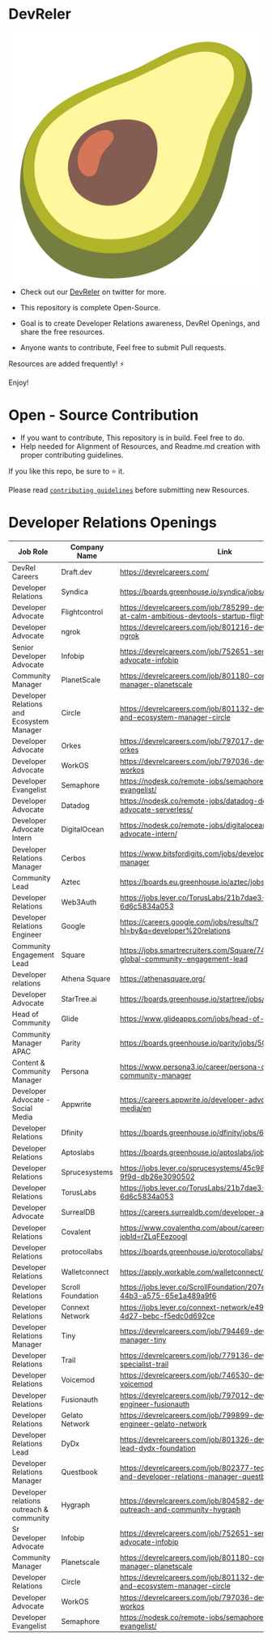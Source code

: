 # DevReler
<img src="avocado.png" align ="left" />

* Check out our [DevReler](https://twitter.com/i/communities/1523681883384549376) on twitter for more.

* This repository is complete Open-Source.
* Goal is to create Developer Relations awareness, DevRel Openings, and share the free resources.
* Anyone wants to contribute, Feel free to submit Pull requests.

Resources are added frequently! ⚡

Enjoy!

# Open - Source Contribution

* If you want to contribute, This repository is in build. Feel free to do.
* Help needed for Alignment of Resources, and Readme.md creation with proper contributing guidelines.

If you like this repo, be sure to ⭐ it.

Please read [`contributing guidelines`](https://github.com/rohitg00/devreler/blob/main/contributing.md) before submitting new Resources.

# Developer Relations Openings
Job Role | Company Name | Link 
------ | ------- | --------------
DevRel Careers | Draft.dev | https://devrelcareers.com/
Developer Relations | Syndica | https://boards.greenhouse.io/syndica/jobs/4289009004
Developer Advocate | Flightcontrol | https://devrelcareers.com/job/785299-developer-advocate-at-calm-ambitious-devtools-startup-flightcontrol
Developer Advocate | ngrok | https://devrelcareers.com/job/801216-developer-advocate-ngrok
Senior Developer Advocate | Infobip | https://devrelcareers.com/job/752651-senior-developer-advocate-infobip 
Community Manager | PlanetScale | https://devrelcareers.com/job/801180-community-manager-planetscale 
Developer Relations and Ecosystem Manager | Circle | https://devrelcareers.com/job/801132-developer-relations-and-ecosystem-manager-circle
Developer Advocate | Orkes | https://devrelcareers.com/job/797017-developer-advocate-orkes 
Developer Advocate | WorkOS | https://devrelcareers.com/job/797036-developer-advocate-workos
Developer Evangelist | Semaphore | https://nodesk.co/remote-jobs/semaphore-developer-evangelist/
Developer Advocate | Datadog | https://nodesk.co/remote-jobs/datadog-developer-advocate-serverless/
Developer Advocate Intern | DigitalOcean | https://nodesk.co/remote-jobs/digitalocean-developer-advocate-intern/
Developer Relations Manager | Cerbos | https://www.bitsfordigits.com/jobs/developer-relations-manager
Community Lead | Aztec | https://boards.eu.greenhouse.io/aztec/jobs/4103401101
Developer Relations | Web3Auth | https://jobs.lever.co/TorusLabs/21b7dae3-99d8-4caa-8ff2-6d6c5834a053
Developer Relations Engineer | Google | https://careers.google.com/jobs/results/?hl=by&q=developer%20relations
Community Engagement Lead | Square | https://jobs.smartrecruiters.com/Square/743999864254038-global-community-engagement-lead
Developer relations | Athena Square | https://athenasquare.org/
Developer Advocate | StarTree.ai | https://boards.greenhouse.io/startree/jobs/4632695004
Head of Community | Glide | https://www.glideapps.com/jobs/head-of-community
Community Manager APAC | Parity | https://boards.greenhouse.io/parity/jobs/5054608003
Content & Community Manager | Persona | https://www.persona3.io/career/persona-content-community-manager
Developer Advocate - Social Media | Appwrite | https://careers.appwrite.io/developer-advocate-social-media/en								
Developer Relations | Dfinity | https://boards.greenhouse.io/dfinity/jobs/6459523002								
Developer Relations | Aptoslabs | https://boards.greenhouse.io/aptoslabs/jobs/4038299005								
Developer Relations | Sprucesystems | https://jobs.lever.co/sprucesystems/45c98ed1-cf42-4008-9f9d-db26e3090502								
Developer Relations | TorusLabs | https://jobs.lever.co/TorusLabs/21b7dae3-99d8-4caa-8ff2-6d6c5834a053								
Developer Advocate | SurrealDB | https://careers.surrealdb.com/developer-advocate								
Developer Relations | Covalent | https://www.covalenthq.com/about/careers/?jobId=rZLqFEezoogl								
Developer Relations | protocollabs | https://boards.greenhouse.io/protocollabs/jobs/4765720004								
Developer Relations | Walletconnect | https://apply.workable.com/walletconnect/j/5FF2193C7B/								
Developer Relations | Scroll Foundation | https://jobs.lever.co/ScrollFoundation/207ed0c7-90a6-44b3-a575-65e1a489a9f6								
Developer Relations | Connext Network | https://jobs.lever.co/connext-network/e494929d-9d0e-4d27-bebc-f5edc0d692ce								
Developer Relations Manager | Tiny | https://devrelcareers.com/job/794469-developer-relations-manager-tiny								
Developer Relations | Trail | https://devrelcareers.com/job/779136-developer-relations-specialist-trail								
Developer Relations | Voicemod | https://devrelcareers.com/job/746530-developer-relations-voicemod								
Developer Relations | Fusionauth | https://devrelcareers.com/job/797012-developer-relations-engineer-fusionauth								
Developer Relations | Gelato Network | https://devrelcareers.com/job/799899-developer-relations-engineer-gelato-network								
Developer Relations Lead | DyDx | https://devrelcareers.com/job/801326-developer-relations-lead-dydx-foundation								
Developer Relations Manager | Questbook | https://devrelcareers.com/job/802377-technical-writer-and-developer-relations-manager-questbook								
Developer relations outreach & community | Hygraph |https://devrelcareers.com/job/804582-developer-relations-outreach-and-community-hygraph								
Sr Developer Advocate | Infobip | https://devrelcareers.com/job/752651-senior-developer-advocate-infobip								
Community Manager | Planetscale | https://devrelcareers.com/job/801180-community-manager-planetscale								
Developer Relations | Circle | https://devrelcareers.com/job/801132-developer-relations-and-ecosystem-manager-circle								
Developer Advocate | WorkOS | https://devrelcareers.com/job/797036-developer-advocate-workos								
Developer Evangelist | Semaphore | https://nodesk.co/remote-jobs/semaphore-developer-evangelist/								
